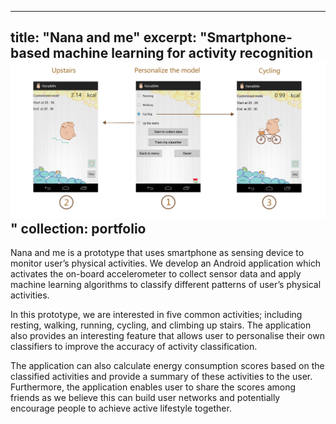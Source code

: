 
---
title: "Nana and me"
excerpt: "Smartphone-based machine learning for activity recognition<br/><img src='/images/nana.jpg'>"
collection: portfolio
---

Nana and me is a prototype that uses smartphone as sensing device to monitor user’s physical activities. We develop an Android application which activates the on-board accelerometer to collect sensor data and apply machine learning algorithms to classify different patterns of user’s physical activities.

In this prototype, we are interested in five common activities; including resting, walking, running, cycling, and climbing up stairs. The application also provides an interesting feature that allows user to personalise their own classifiers to improve the accuracy of activity classification.

The application can also calculate energy consumption scores based on the classified activities and provide a summary of these activities to the user. Furthermore, the application enables user to share the scores among friends as we believe this can build user networks and potentially encourage people to achieve active lifestyle together.

